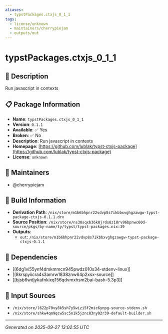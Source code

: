 ```yaml
---
aliases:
  - typstPackages.ctxjs_0_1_1
tags:
  - license/unknown
  - maintainers/cherrypiejam
  - outputs/out
---
```


# typstPackages.ctxjs_0_1_1

## 📝 Description

Run javascript in contexts

## 📋 Package Information

- **Name**: `typstPackages.ctxjs_0_1_1`
- **Version**: `0.1.1`
- **Available**: ✅ Yes
- **Broken**: ✅ No
- **Description**: Run javascript in contexts
- **Homepage**: [https://github.com/lublak/typst-ctxjs-package](https://github.com/lublak/typst-ctxjs-package)
- **License**: `unknown`
## 👥 Maintainers

- @cherrypiejam


## 🔧 Build Information

- **Derivation Path**: `/nix/store/m1b6bhpnr22vdvp8s7ikbbxvghgzawgw-typst-package-ctxjs-0.1.1.drv`
- **Source Position**: `/nix/store/ns30sqxb36k8jrds8z18rv96bpnwc60d-source/pkgs/by-name/ty/typst/typst-packages.nix:39`
- **Outputs**:
  - `out`:  `/nix/store/m1b6bhpnr22vdvp8s7ikbbxvghgzawgw-typst-package-ctxjs-0.1.1`

## 🔗 Dependencies

- [[6dg1vi55ynf4dmkmmcn945pwdz010s34-stdenv-linux]]
- [[8krspyiicra4s3amrw1838znw64p2xsx-source]]
- [[bjsb6wdjykafnkixq156qdvmxhsm2bai-bash-5.3p3]]

## 📁 Input Sources

- `/nix/store/l622p70vy8k5sh7y5wizi5f2mic6ynpg-source-stdenv.sh`
- `/nix/store/shkw4qm9qcw5sc5n1k5jznc83ny02r39-default-builder.sh`

---
*Generated on 2025-09-27 13:02:55 UTC*
